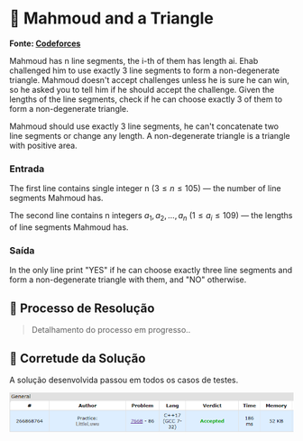 # 📐 Mahmoud and a Triangle

**Fonte: [Codeforces](https://codeforces.com/contest/766/problem/B)**

Mahmoud has n line segments, the i-th of them has length ai. Ehab challenged him to use exactly 3 line segments to form a non-degenerate triangle. Mahmoud doesn't accept challenges unless he is sure he can win, so he asked you to tell him if he should accept the challenge. Given the lengths of the line segments, check if he can choose exactly 3 of them to form a non-degenerate triangle.

Mahmoud should use exactly 3 line segments, he can't concatenate two line segments or change any length. A non-degenerate triangle is a triangle with positive area.

### Entrada
The first line contains single integer n ($3 ≤ n ≤ 105$) — the number of line segments Mahmoud has.

The second line contains n integers $a_1, a_2, ..., a_n$ ($1 ≤ a_i ≤ 109$) — the lengths of line segments Mahmoud has.

### Saída
In the only line print "YES" if he can choose exactly three line segments and form a non-degenerate triangle with them, and "NO" otherwise.

## 🧩 Processo de Resolução

> Detalhamento do processo em progresso..

## 📝 Corretude da Solução
A solução desenvolvida passou em todos os casos de testes.

![Accepted](img/accepted.png)